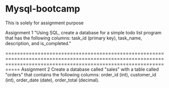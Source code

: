 # Mysql-bootcamp
This is solely for assignment purpose

Assignment 1
"Using SQL, create a database for a simple todo list program that has the following columns: task_id (primary key), task_name, description, and is_completed."

=======================================================================================================================================================================
Assignment 2
Create a database called "sales" with a table called "orders" that contains the following columns: order_id (int), customer_id (int), order_date (date), order_total (decimal).
